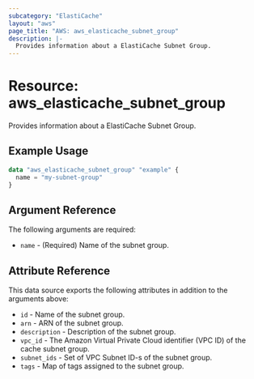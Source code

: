 ```yaml
---
subcategory: "ElastiCache"
layout: "aws"
page_title: "AWS: aws_elasticache_subnet_group"
description: |-
  Provides information about a ElastiCache Subnet Group.
---
```


# Resource: aws_elasticache_subnet_group

Provides information about a ElastiCache Subnet Group.

## Example Usage

```terraform
data "aws_elasticache_subnet_group" "example" {
  name = "my-subnet-group"
}
```

## Argument Reference

The following arguments are required:

* `name` - (Required) Name of the subnet group.

## Attribute Reference

This data source exports the following attributes in addition to the arguments above:

* `id` - Name of the subnet group.
* `arn` - ARN of the subnet group.
* `description` - Description of the subnet group.
* `vpc_id` - The Amazon Virtual Private Cloud identifier (VPC ID) of the cache subnet group.
* `subnet_ids` - Set of VPC Subnet ID-s of the subnet group.
* `tags` - Map of tags assigned to the subnet group.

